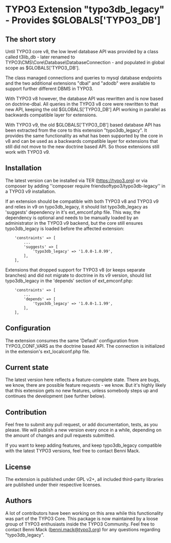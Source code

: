 # TYPO3 Extension "typo3db_legacy" - Provides $GLOBALS['TYPO3_DB']

## The short story
Until TYPO3 core v8, the low level database API was provided by a class called
t3lib_db - later renamed to TYPO3\CMS\Core\Database\DatabaseConnection - and
populated in global scope as $GLOBALS['TYPO3_DB'].

The class managed connections and queries to mysql database endpoints and the
two additional extensions "dbal" and "adodb" were available to support further
different DBMS in TYPO3.

With TYPO3 v8 however, the database API was rewritten and is now based on
doctrine-dbal. All queries in the TYPO3 v8 core were rewritten to that new API,
keeping the old $GLOBALS['TYPO3_DB'] API working in parallel as backwards
compatible layer for extensions.

With TYPO3 v9, the old $GLOBALS['TYPO3_DB'] based database API has been extracted
from the core to this extension "typo3db_legacy". It provides the same functionality
as what has been supported by the core in v8 and can be used as a backwards
compatible layer for extensions that still did not move to the new doctrine based API.
So those extensions still work with TYPO3 v9.

## Installation
The latest version can be installed via TER (https://typo3.org) or via composer
by adding ''composer require friendsoftypo3/typo3db-legacy'' in a TYPO3 v9 installation.

If an extension should be compatible with both TYPO3 v8 and TYPO3 v9 and relies in v9
on typo3db_legacy, it should list typo3db_legacy as 'suggests' dependency in it's
ext_emconf.php file. This way, the dependency is optional and needs to be manually loaded
by an administrator in the TYPO3 v9 backend, but the core still ensures typo3db_legacy is loaded
before the affected extension:

```
    'constraints' => [
        ...
        'suggests' => [
            'typo3db_legacy' => '1.0.0-1.0.99',
        ],
    ],
```

Extensions that dropped support for TYPO3 v8 (or keeps separate branches) and did not migrate
to doctrine in its v9 version, should list typo3db_legacy in the 'depends' section of
ext_emconf.php:

```
    'constraints' => [
        ...
        'depends' => [
            'typo3db_legacy' => '1.0.0-1.1.99',
        ],
    ],
```

## Configuration
The extension consumes the same 'Default' configuration from TYPO3_CONF_VARS as the
doctrine based API. The connection is initialized in the extension's ext_localconf.php file.

## Current state
The latest version here reflects a feature-complete state. There are bugs, we know,
there are possible feature requests - we know. But it's highly likely that this
extension gets no new features, unless somebody steps up and continues the development
(see further below).

## Contribution
Feel free to submit any pull request, or add documentation, tests, as you please.
We will publish a new version every once in a while, depending on the amount of changes
and pull requests submitted.

If you want to keep adding features, and keep typo3db_legacy compatible with the latest
TYPO3 versions, feel free to contact Benni Mack.

## License
The extension is published under GPL v2+, all included third-party libraries are
published under their respective licenses.

## Authors
A lot of contributors have been working on this area while this functionality was part of
the TYPO3 Core. This package is now maintained by a loose group of TYPO3 enthusiasts inside
the TYPO3 Community. Feel free to contact Benni Mack (benni.mack@typo3.org) for any questions
regarding "typo3db_legacy".
